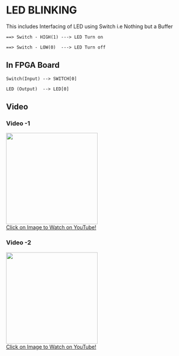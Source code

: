 # LED BLINKING
  This includes Interfacing of LED using Switch i.e Nothing but a Buffer
  
    ==> Switch - HIGH(1) ---> LED Turn on
    
    ==> Switch - LOW(0)  ---> LED Turn off

##  In FPGA Board
    Switch(Input) --> SWITCH[0]
    
    LED (Output)  --> LED[0]
## Video

### Video -1

<a href="https://www.youtube.com/watch?v=hKq9fSghCZ4">
    <img width="250" src="https://img.youtube.com/vi/hKq9fSghCZ4/0.jpg">
    </br>Click on Image to Watch on YouTube!
</a>


### Video -2

<a href="https://www.youtube.com/watch?v=yJYYwtVQyPQ">
    <img width="250" src="https://img.youtube.com/vi/yJYYwtVQyPQ/0.jpg">
    </br>Click on Image to Watch on YouTube!
</a>


